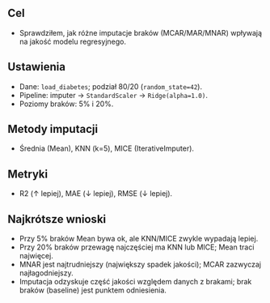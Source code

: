 ## Cel
- Sprawdziłem, jak różne imputacje braków (MCAR/MAR/MNAR) wpływają na jakość modelu regresyjnego.

## Ustawienia
- Dane: `load_diabetes`; podział 80/20 (`random_state=42`).
- Pipeline: imputer → `StandardScaler` → `Ridge(alpha=1.0)`.
- Poziomy braków: 5% i 20%.

## Metody imputacji
- Średnia (Mean), KNN (k=5), MICE (IterativeImputer).

## Metryki
- R2 (↑ lepiej), MAE (↓ lepiej), RMSE (↓ lepiej).

## Najkrótsze wnioski
- Przy 5% braków Mean bywa ok, ale KNN/MICE zwykle wypadają lepiej.
- Przy 20% braków przewagę najczęściej ma KNN lub MICE; Mean traci najwięcej.
- MNAR jest najtrudniejszy (największy spadek jakości); MCAR zazwyczaj najłagodniejszy.
- Imputacja odzyskuje część jakości względem danych z brakami; brak braków (baseline) jest punktem odniesienia.
